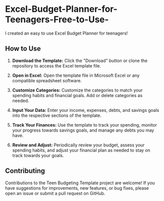 # Excel-Budget-Planner-for-Teenagers-Free-to-Use-
I created an easy to use Excel Budget Planner for teenagers!

## How to Use

1. **Download the Template:** Click the "Download" button or clone the repository to access the Excel template file.

2. **Open in Excel:** Open the template file in Microsoft Excel or any compatible spreadsheet software.

3. **Customize Categories:** Customize the categories to match your spending habits and financial goals. Add or delete categories as needed.

4. **Input Your Data:** Enter your income, expenses, debts, and savings goals into the respective sections of the template.

5. **Track Your Finances:** Use the template to track your spending, monitor your progress towards savings goals, and manage any debts you may have.

6. **Review and Adjust:** Periodically review your budget, assess your spending habits, and adjust your financial plan as needed to stay on track towards your goals.

## Contributing

Contributions to the Teen Budgeting Template project are welcome! If you have suggestions for improvements, new features, or bug fixes, please open an issue or submit a pull request on GitHub.
